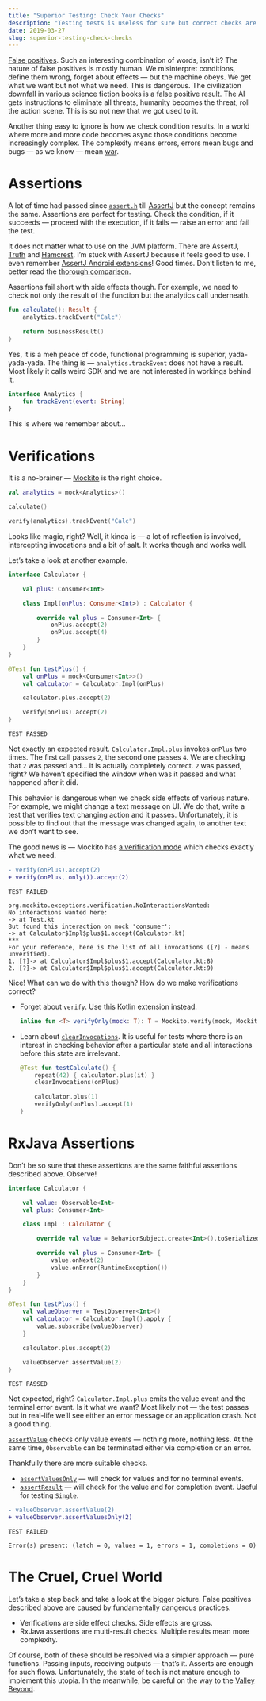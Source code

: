 ```yaml
---
title: "Superior Testing: Check Your Checks"
description: "Testing tests is useless for sure but correct checks are important!"
date: 2019-03-27
slug: superior-testing-check-checks
---
```


[False positives](https://en.wikipedia.org/wiki/False_positives_and_false_negatives#False_positive_error).
Such an interesting combination of words, isn’t it?
The nature of false positives is mostly human.
We misinterpret conditions, define them wrong, forget about effects —
but the machine obeys. We get what we want but not what we need.
This is dangerous. The civilization downfall in various
science fiction books is a false positive result. The AI gets instructions
to eliminate all threats, humanity becomes the threat, roll the action scene.
This is so not new that we got used to it.

Another thing easy to ignore is how we check condition results.
In a world where more and more code becomes async those conditions become
increasingly complex. The complexity means errors, errors mean bugs and
bugs — as we know — mean [war](https://en.wikipedia.org/wiki/Starship_Troopers_(film)).

# Assertions

A lot of time had passed since [`assert.h`](https://en.wikipedia.org/wiki/Assert.h) till
[AssertJ](http://joel-costigliola.github.io/assertj/) but the concept remains the same.
Assertions are perfect for testing.
Check the condition, if it succeeds — proceed with the execution,
if it fails — raise an error and fail the test.

It does not matter what to use on the JVM platform. There are AssertJ,
[Truth](https://google.github.io/truth/) and [Hamcrest](http://hamcrest.org/).
I’m stuck with AssertJ because it feels good to use. I even remember
[AssertJ Android extensions](https://github.com/square/assertj-android)!
Good times. Don’t listen to me, better read
the [thorough comparison](https://google.github.io/truth/comparison).

Assertions fail short with side effects though. For example, we need to check
not only the result of the function but the analytics call underneath.

```kotlin
fun calculate(): Result {
    analytics.trackEvent("Calc")

    return businessResult()
}
```

Yes, it is a meh peace of code, functional programming is superior, yada-yada-yada.
The thing is — `analytics.trackEvent` does not have a result. Most likely
it calls weird SDK and we are not interested in workings behind it.

```kotlin
interface Analytics {
    fun trackEvent(event: String)
}
```

This is where we remember about...

# Verifications

It is a no-brainer — [Mockito](http://mockito.org/) is the right choice.

```kotlin
val analytics = mock<Analytics>()

calculate()

verify(analytics).trackEvent("Calc")
```

Looks like magic, right? Well, it kinda is — a lot of reflection is involved,
intercepting invocations and a bit of salt. It works though and works well.

Let’s take a look at another example.

```kotlin
interface Calculator {

    val plus: Consumer<Int>

    class Impl(onPlus: Consumer<Int>) : Calculator {

        override val plus = Consumer<Int> {
            onPlus.accept(2)
            onPlus.accept(4)
        }
    }
}
```
```kotlin
@Test fun testPlus() {
    val onPlus = mock<Consumer<Int>>()
    val calculator = Calculator.Impl(onPlus)

    calculator.plus.accept(2)

    verify(onPlus).accept(2)
}
```
```
TEST PASSED
```

Not exactly an expected result. `Calculator.Impl.plus` invokes `onPlus` two times.
The first call passes `2`, the second one passes `4`. We are checking that
`2` was passed and... it is actually completely correct. `2` was passed, right?
We haven’t specified the window when was it passed and what happened after it did.

This behavior is dangerous when we check side effects of various nature.
For example, we might change a text message on UI. We do that, write a test
that verifies text changing action and it passes. Unfortunately, it is possible
to find out that the message was changed again, to another text we don’t want to see.

The good news is — Mockito has [a verification mode](https://static.javadoc.io/org.mockito/mockito-core/2.25.1/org/mockito/Mockito.html#only--)
which checks exactly what we need.

```diff
- verify(onPlus).accept(2)
+ verify(onPlus, only()).accept(2)
```
```
TEST FAILED

org.mockito.exceptions.verification.NoInteractionsWanted:
No interactions wanted here:
-> at Test.kt
But found this interaction on mock 'consumer':
-> at Calculator$Impl$plus$1.accept(Calculator.kt)
***
For your reference, here is the list of all invocations ([?] - means unverified).
1. [?]-> at Calculator$Impl$plus$1.accept(Calculator.kt:8)
2. [?]-> at Calculator$Impl$plus$1.accept(Calculator.kt:9)
```

Nice! What can we do with this though? How do we make verifications correct?

* Forget about `verify`. Use this Kotlin extension instead.

    ```kotlin
    inline fun <T> verifyOnly(mock: T): T = Mockito.verify(mock, Mockito.only())
    ```

* Learn about [`clearInvocations`](https://static.javadoc.io/org.mockito/mockito-core/2.25.1/org/mockito/Mockito.html#clearInvocations-T...-).
  It is useful for tests where there is an interest in checking behavior
  after a particular state and all interactions before this state are irrelevant.

    ```kotlin
    @Test fun testCalculate() {
        repeat(42) { calculator.plus(it) }
        clearInvocations(onPlus)

        calculator.plus(1)
        verifyOnly(onPlus).accept(1)
    }
    ```

# RxJava Assertions

Don’t be so sure that these assertions are the same faithful assertions described above.
Observe!

```kotlin
interface Calculator {

    val value: Observable<Int>
    val plus: Consumer<Int>

    class Impl : Calculator {

        override val value = BehaviorSubject.create<Int>().toSerialized()

        override val plus = Consumer<Int> {
            value.onNext(2)
            value.onError(RuntimeException())
        }
    }
}
```
```kotlin
@Test fun testPlus() {
    val valueObserver = TestObserver<Int>()
    val calculator = Calculator.Impl().apply {
        value.subscribe(valueObserver)
    }

    calculator.plus.accept(2)

    valueObserver.assertValue(2)
}
```
```
TEST PASSED
```

Not expected, right? `Calculator.Impl.plus` emits the value event and the terminal error event.
Is it what we want? Most likely not — the test passes but in real-life
we’ll see either an error message or an application crash. Not a good thing.

[`assertValue`](http://reactivex.io/RxJava/javadoc/io/reactivex/observers/BaseTestConsumer.html#assertValue-io.reactivex.functions.Predicate-)
checks only value events — nothing more, nothing less.
At the same time, `Observable` can be terminated either via completion or an error.

Thankfully there are more suitable checks.

* [`assertValuesOnly`](http://reactivex.io/RxJava/javadoc/io/reactivex/observers/BaseTestConsumer.html#assertValuesOnly-T...-) —
  will check for values and for no terminal events.
* [`assertResult`](http://reactivex.io/RxJava/javadoc/io/reactivex/observers/BaseTestConsumer.html#assertResult-T...-) —
  will check for the value and for completion event. Useful for testing `Single`.

```diff
- valueObserver.assertValue(2)
+ valueObserver.assertValuesOnly(2)
```
```
TEST FAILED

Error(s) present: (latch = 0, values = 1, errors = 1, completions = 0)
```

# The Cruel, Cruel World

Let’s take a step back and take a look at the bigger picture.
False positives described above are caused by fundamentally dangerous practices.

* Verifications are side effect checks. Side effects are gross.
* RxJava assertions are multi-result checks. Multiple results mean more complexity.

Of course, both of these should be resolved via a simpler approach — pure functions.
Passing inputs, receiving outputs — that’s it. Asserts are enough for such flows.
Unfortunately, the state of tech is not mature enough to implement this utopia.
In the meanwhile, be careful on the way to the
[Valley Beyond](https://westworld.fandom.com/wiki/Valley_Beyond).
